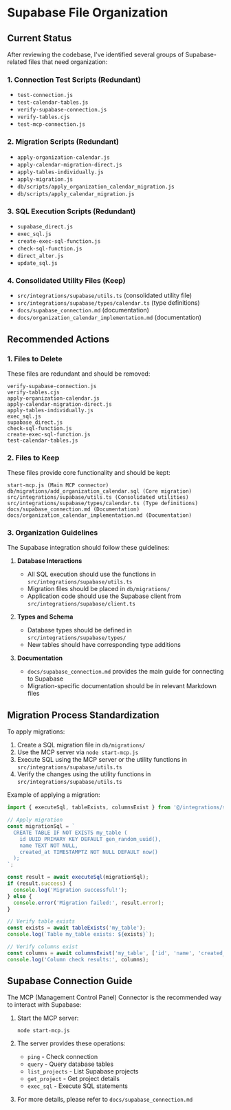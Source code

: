 # Supabase File Organization

## Current Status

After reviewing the codebase, I've identified several groups of Supabase-related files that need organization:

### 1. Connection Test Scripts (Redundant)

- `test-connection.js`
- `test-calendar-tables.js`
- `verify-supabase-connection.js`
- `verify-tables.cjs`
- `test-mcp-connection.js`

### 2. Migration Scripts (Redundant)

- `apply-organization-calendar.js`
- `apply-calendar-migration-direct.js`
- `apply-tables-individually.js`
- `apply-migration.js`
- `db/scripts/apply_organization_calendar_migration.js`
- `db/scripts/apply_calendar_migration.js`

### 3. SQL Execution Scripts (Redundant)

- `supabase_direct.js`
- `exec_sql.js`
- `create-exec-sql-function.js`
- `check-sql-function.js`
- `direct_alter.js`
- `update_sql.js`

### 4. Consolidated Utility Files (Keep)

- `src/integrations/supabase/utils.ts` (consolidated utility file)
- `src/integrations/supabase/types/calendar.ts` (type definitions)
- `docs/supabase_connection.md` (documentation)
- `docs/organization_calendar_implementation.md` (documentation)

## Recommended Actions

### 1. Files to Delete

These files are redundant and should be removed:

```
verify-supabase-connection.js
verify-tables.cjs
apply-organization-calendar.js
apply-calendar-migration-direct.js
apply-tables-individually.js
exec_sql.js
supabase_direct.js
check-sql-function.js
create-exec-sql-function.js
test-calendar-tables.js
```

### 2. Files to Keep

These files provide core functionality and should be kept:

```
start-mcp.js (Main MCP connector)
db/migrations/add_organization_calendar.sql (Core migration)
src/integrations/supabase/utils.ts (Consolidated utilities)
src/integrations/supabase/types/calendar.ts (Type definitions)
docs/supabase_connection.md (Documentation)
docs/organization_calendar_implementation.md (Documentation)
```

### 3. Organization Guidelines

The Supabase integration should follow these guidelines:

1. **Database Interactions**

   - All SQL execution should use the functions in `src/integrations/supabase/utils.ts`
   - Migration files should be placed in `db/migrations/`
   - Application code should use the Supabase client from `src/integrations/supabase/client.ts`

2. **Types and Schema**

   - Database types should be defined in `src/integrations/supabase/types/`
   - New tables should have corresponding type additions

3. **Documentation**
   - `docs/supabase_connection.md` provides the main guide for connecting to Supabase
   - Migration-specific documentation should be in relevant Markdown files

## Migration Process Standardization

To apply migrations:

1. Create a SQL migration file in `db/migrations/`
2. Use the MCP server via `node start-mcp.js`
3. Execute SQL using the MCP server or the utility functions in `src/integrations/supabase/utils.ts`
4. Verify the changes using the utility functions in `src/integrations/supabase/utils.ts`

Example of applying a migration:

```javascript
import { executeSql, tableExists, columnsExist } from '@/integrations/supabase/utils';

// Apply migration
const migrationSql = `
  CREATE TABLE IF NOT EXISTS my_table (
    id UUID PRIMARY KEY DEFAULT gen_random_uuid(),
    name TEXT NOT NULL,
    created_at TIMESTAMPTZ NOT NULL DEFAULT now()
  );
`;

const result = await executeSql(migrationSql);
if (result.success) {
  console.log('Migration successful!');
} else {
  console.error('Migration failed:', result.error);
}

// Verify table exists
const exists = await tableExists('my_table');
console.log(`Table my_table exists: ${exists}`);

// Verify columns exist
const columns = await columnsExist('my_table', ['id', 'name', 'created_at']);
console.log('Column check results:', columns);
```

## Supabase Connection Guide

The MCP (Management Control Panel) Connector is the recommended way to interact with Supabase:

1. Start the MCP server:

   ```
   node start-mcp.js
   ```

2. The server provides these operations:

   - `ping` - Check connection
   - `query` - Query database tables
   - `list_projects` - List Supabase projects
   - `get_project` - Get project details
   - `exec_sql` - Execute SQL statements

3. For more details, please refer to `docs/supabase_connection.md`
